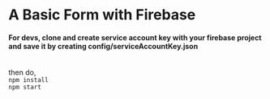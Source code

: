# A Basic Form with Firebase
#### For devs, clone and create service account key with your firebase project and save it by creating config/serviceAccountKey.json
<br />then do,
<br />```npm install```
<br />```npm start```
